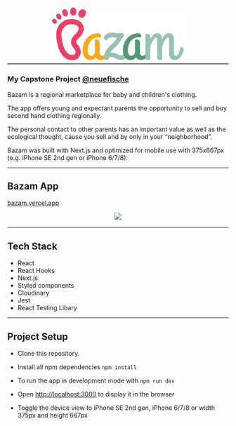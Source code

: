 <h1 style="border-bottom: 3px solid grey" align="center" >
<a href="https://bazam.vercel.app" >
<img src="./public/Logo_Bazam.png" width="300" /></a ></h1>

### My Capstone Project [@neuefische](https://www.neuefische.de/)

Bazam is a regional marketplace for baby and children's clothing.

The app offers young and expectant parents the opportunity to sell and buy second hand clothing regionally.

The personal contact to other parents has an important value as well as the ecological thought, cause you sell and by only in your “neighborhood”.

Bazam was built with Next.js and optimized for mobile use with 375x667px (e.g. iPhone SE 2nd gen or iPhone 6/7/8).

<hr />

## Bazam App

[bazam.vercel.app](https://bazam.vercel.app)

<!-- ![gif](/public/images/eugen_moser-test.gif) -->

<div align="center">
  <img src="./public/img/eugen_moser-test.gif"
     height="400px"/>
</div>
<hr />

## **Tech Stack**

- React
- React Hooks
- Next.js
- Styled components
- Cloudinary
- Jest
- React Testing Libary

<hr />

## **Project Setup**

- Clone this repository.
- Install all npm dependencies
  `npm install`
- To run the app in development mode with `npm run dev`

- Open [http://localhost:3000](http://localhost:3000/) to display it in the browser
- Toggle the device view to iPhone SE 2nd gen, iPhone 6/7/8 or width 375px and height 667px
